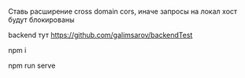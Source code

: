 Cтавь расширение cross domain cors, иначе запросы на локал хост будут блокированы

backend тут https://github.com/galimsarov/backendTest

npm i

npm run serve
